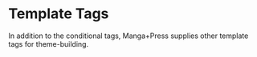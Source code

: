 # Template Tags

In addition to the conditional tags, Manga+Press supplies other template tags for theme-building.

